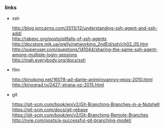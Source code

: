 ### links

* ssh

  http://blog.joncairns.com/2013/12/understanding-ssh-agent-and-ssh-add/  
  http://rabexc.org/posts/pitfalls-of-ssh-agents  
  http://docstore.mik.ua/orelly/networking_2ndEd/ssh/ch02_05.htm  
  http://superuser.com/questions/141044/sharing-the-same-ssh-agent-among-multiple-login-sessions  
  http://mah.everybody.org/docs/ssh  

* film

  http://kinokong.net/16078-ad-dante-animirovannyy-epos-2010.html  
  http://kinograd.tv/2427-strana-oz-2015.html  

* git

  https://git-scm.com/book/en/v2/Git-Branching-Branches-in-a-Nutshell  
  https://git-scm.com/docs/git-rebase  
  https://git-scm.com/book/en/v2/Git-Branching-Remote-Branches  
  http://nvie.com/posts/a-successful-git-branching-model/  
